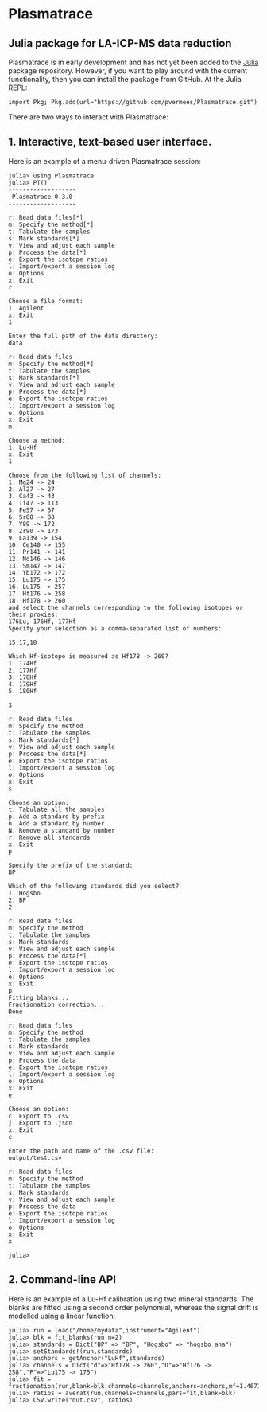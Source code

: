 # Plasmatrace

## Julia package for LA-ICP-MS data reduction

Plasmatrace is in early development and has not yet been added to
the [Julia](https://julialang.org/) package repository. However, if
you want to play around with the current functionality, then you can
install the package from GitHub. At the Julia REPL:

```
import Pkg; Pkg.add(url="https://github.com/pvermees/Plasmatrace.git")
```

There are two ways to interact with Plasmatrace:

## 1. Interactive, text-based user interface.

Here is an example of a menu-driven Plasmatrace session:

```
julia> using Plasmatrace
julia> PT()
-------------------
 Plasmatrace 0.3.0
-------------------

r: Read data files[*]
m: Specify the method[*]
t: Tabulate the samples
s: Mark standards[*]
v: View and adjust each sample
p: Process the data[*]
e: Export the isotope ratios
l: Import/export a session log
o: Options
x: Exit
r

Choose a file format:
1. Agilent
x. Exit
1

Enter the full path of the data directory:
data

r: Read data files
m: Specify the method[*]
t: Tabulate the samples
s: Mark standards[*]
v: View and adjust each sample
p: Process the data[*]
e: Export the isotope ratios
l: Import/export a session log
o: Options
x: Exit
m

Choose a method:
1. Lu-Hf
x. Exit
1

Choose from the following list of channels:
1. Mg24 -> 24
2. Al27 -> 27
3. Ca43 -> 43
4. Ti47 -> 113
5. Fe57 -> 57
6. Sr88 -> 88
7. Y89 -> 172
8. Zr90 -> 173
9. La139 -> 154
10. Ce140 -> 155
11. Pr141 -> 141
12. Nd146 -> 146
13. Sm147 -> 147
14. Yb172 -> 172
15. Lu175 -> 175
16. Lu175 -> 257
17. Hf176 -> 258
18. Hf178 -> 260
and select the channels corresponding to the following isotopes or their proxies:
176Lu, 176Hf, 177Hf
Specify your selection as a comma-separated list of numbers:

15,17,18

Which Hf-isotope is measured as Hf178 -> 260?
1. 174Hf
2. 177Hf
3. 178Hf
4. 179Hf
5. 180Hf

3

r: Read data files
m: Specify the method
t: Tabulate the samples
s: Mark standards[*]
v: View and adjust each sample
p: Process the data[*]
e: Export the isotope ratios
l: Import/export a session log
o: Options
x: Exit
s

Choose an option:
t. Tabulate all the samples
p. Add a standard by prefix
n. Add a standard by number
N. Remove a standard by number
r. Remove all standards
x. Exit
p

Specify the prefix of the standard:
BP

Which of the following standards did you select?
1. Hogsbo
2. BP
2

r: Read data files
m: Specify the method
t: Tabulate the samples
s: Mark standards
v: View and adjust each sample
p: Process the data[*]
e: Export the isotope ratios
l: Import/export a session log
o: Options
x: Exit
p
Fitting blanks...
Fractionation correction...
Done

r: Read data files
m: Specify the method
t: Tabulate the samples
s: Mark standards
v: View and adjust each sample
p: Process the data
e: Export the isotope ratios
l: Import/export a session log
o: Options
x: Exit
e

Choose an option:
c. Export to .csv
j. Export to .json
x. Exit
c

Enter the path and name of the .csv file:
output/test.csv

r: Read data files
m: Specify the method
t: Tabulate the samples
s: Mark standards
v: View and adjust each sample
p: Process the data
e: Export the isotope ratios
l: Import/export a session log
o: Options
x: Exit
x

julia>
```

## 2. Command-line API

Here is an example of a Lu-Hf calibration using two mineral standards.
The blanks are fitted using a second order polynomial, whereas the
signal drift is modelled using a linear function:

```
julia> run = load("/home/mydata",instrument="Agilent")
julia> blk = fit_blanks(run,n=2)
julia> standards = Dict("BP" => "BP", "Hogsbo" => "hogsbo_ana")
julia> setStandards!(run,standards)
julia> anchors = getAnchor("LuHf",standards)
julia> channels = Dict("d"=>"Hf178 -> 260","D"=>"Hf176 -> 258","P"=>"Lu175 -> 175")
julia> fit = fractionation(run,blank=blk,channels=channels,anchors=anchors,mf=1.4671)
julia> ratios = averat(run,channels=channels,pars=fit,blank=blk)
julia> CSV.write("out.csv", ratios)
```